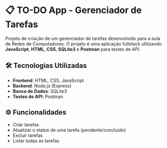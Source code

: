 # 📋 TO-DO App - Gerenciador de Tarefas

Projeto de criação de um gerenciador de tarefas desenvolvido para a aula de Redes de Computadores. O projeto é uma aplicação fullstack utilizando **JavaScript**, **HTML**, **CSS**, **SQLite3** e **Postman** para testes de API.

## 🛠️ Tecnologias Utilizadas
- **Frontend**: HTML, CSS, JavaScript
- **Backend**: Node.js (Express)
- **Banco de Dados**: SQLite3
- **Testes de API**: Postman

## ⚙️ Funcionalidades
- Criar tarefas
- Atualizar o status de uma tarefa (pendente/concluído)
- Excluir tarefas
- Listar todas as tarefas
